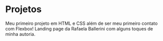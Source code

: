 # Projetos

Meu primeiro projeto em HTML e CSS além de ser meu primeiro contato com Flexbox! Landing page da Rafaela Ballerini com alguns toques de minha autoria.
